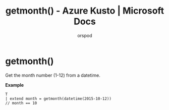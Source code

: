 ﻿---
title: getmonth() - Azure Kusto | Microsoft Docs
description: This article describes getmonth() in Azure Kusto.
author: orspod
ms.author: v-orspod
ms.reviewer: mblythe
ms.service: kusto
ms.topic: reference
ms.date: 09/24/2018
---
# getmonth()

Get the month number (1-12) from a datetime.

**Example**

```kusto
T 
| extend month = getmonth(datetime(2015-10-12))
// month == 10
```
   